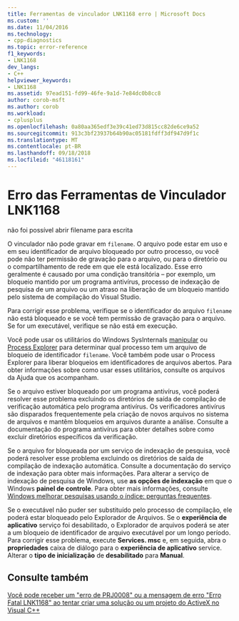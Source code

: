 ```yaml
---
title: Ferramentas de vinculador LNK1168 erro | Microsoft Docs
ms.custom: ''
ms.date: 11/04/2016
ms.technology:
- cpp-diagnostics
ms.topic: error-reference
f1_keywords:
- LNK1168
dev_langs:
- C++
helpviewer_keywords:
- LNK1168
ms.assetid: 97ead151-fd99-46fe-9a1d-7e84dc0b8cc8
author: corob-msft
ms.author: corob
ms.workload:
- cplusplus
ms.openlocfilehash: 0a80aa365edf3e39c41ed73d815cc82de6ce9a52
ms.sourcegitcommit: 913c3bf23937b64b90ac05181fdff3df947d9f1c
ms.translationtype: MT
ms.contentlocale: pt-BR
ms.lasthandoff: 09/18/2018
ms.locfileid: "46118161"
---
```

# <a name="linker-tools-error-lnk1168"></a>Erro das Ferramentas de Vinculador LNK1168

não foi possível abrir filename para escrita

O vinculador não pode gravar em `filename`. O arquivo pode estar em uso e em seu identificador de arquivo bloqueado por outro processo, ou você pode não ter permissão de gravação para o arquivo, ou para o diretório ou o compartilhamento de rede em que ele está localizado. Esse erro geralmente é causado por uma condição transitória – por exemplo, um bloqueio mantido por um programa antivírus, processo de indexação de pesquisa de um arquivo ou um atraso na liberação de um bloqueio mantido pelo sistema de compilação do Visual Studio.

Para corrigir esse problema, verifique se o identificador do arquivo `filename` não está bloqueado e se você tem permissão de gravação para o arquivo. Se for um executável, verifique se não está em execução.

Você pode usar os utilitários do Windows SysInternals [manipular](http://technet.microsoft.com/sysinternals/bb896655.aspx) ou [Process Explorer](http://technet.microsoft.com/sysinternals/bb896653) para determinar qual processo tem um arquivo de bloqueio de identificador `filename`. Você também pode usar o Process Explorer para liberar bloqueios em identificadores de arquivos abertos. Para obter informações sobre como usar esses utilitários, consulte os arquivos da Ajuda que os acompanham.

Se o arquivo estiver bloqueado por um programa antivírus, você poderá resolver esse problema excluindo os diretórios de saída de compilação de verificação automática pelo programa antivírus. Os verificadores antivírus são disparados frequentemente pela criação de novos arquivos no sistema de arquivos e mantêm bloqueios em arquivos durante a análise. Consulte a documentação do programa antivírus para obter detalhes sobre como excluir diretórios específicos da verificação.

Se o arquivo for bloqueada por um serviço de indexação de pesquisa, você poderá resolver esse problema excluindo os diretórios de saída de compilação de indexação automática. Consulte a documentação do serviço de indexação para obter mais informações. Para alterar a serviço de indexação de pesquisa de Windows, use **as opções de indexação** em que o Windows **painel de controle**. Para obter mais informações, consulte [Windows melhorar pesquisas usando o índice: perguntas frequentes](http://windows.microsoft.com/en-us/windows/improve-windows-searches-using-index-faq#1TC=windows-7).

Se o executável não puder ser substituído pelo processo de compilação, ele poderá estar bloqueado pelo Explorador de Arquivos. Se o **experiência de aplicativo** serviço foi desabilitado, o Explorador de arquivos poderá se ater a um bloqueio de identificador de arquivo executável por um longo período. Para corrigir esse problema, execute **Services. msc** e, em seguida, abra o **propriedades** caixa de diálogo para o **experiência de aplicativo** service. Alterar o **tipo de inicialização** de **desabilitado** para **Manual**.

## <a name="see-also"></a>Consulte também

[Você pode receber um "erro de PRJ0008" ou a mensagem de erro "Erro Fatal LNK1168" ao tentar criar uma solução ou um projeto do ActiveX no Visual C++](http://support.microsoft.com/kb/308358)